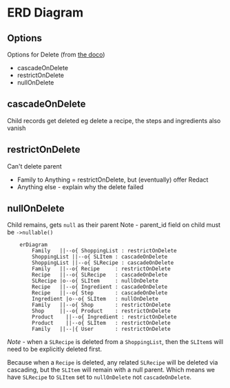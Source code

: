 # ERD Diagram


## Options
Options for Delete (from [the doco](https://laravel.com/docs/9.x/migrations#foreign-key-constraints))
- cascadeOnDelete
- restrictOnDelete
- nullOnDelete

## cascadeOnDelete
Child records get deleted
eg delete a recipe, the steps and ingredients also vanish

## restrictOnDelete
Can't delete parent
- Family to Anything = restrictOnDelete, but (eventually) offer Redact
- Anything else - explain why the delete failed

## nullOnDelete
Child remains, gets `null` as their parent
Note - parent_id field on child must be `->nullable()`

````mermaid
    erDiagram
        Family   ||--o{ ShoppingList : restrictOnDelete
        ShoppingList ||--o{ SLItem : cascadeOnDelete
        ShoppingList ||--o{ SLRecipe : cascadeOnDelete
        Family   ||--o{ Recipe     : restrictOnDelete
        Recipe   ||--o{ SLRecipe   : cascadeOnDelete
        SLRecipe |o--o{ SLItem     : nullOnDelete
        Recipe   ||--o{ Ingredient : cascadeOnDelete
        Recipe   ||--o{ Step       : cascadeOnDelete
        Ingredient |o--o{ SLItem   : nullOnDelete 
        Family   ||--o{ Shop       : restrictOnDelete
        Shop     ||--o{ Product    : restrictOnDelete
        Product    ||--o{ Ingredient : restrictOnDelete
        Product    ||--o{ SLItem   : restrictOnDelete
        Family   ||--|{ User       : restrictOnDelete
````

*Note* - when a `SLRecipe` is deleted from a `ShoppingList`, 
then the `SLItem`s will need to be explicitly deleted first.

Because when a `Recipe` is deleted, any related `SLRecipe`
will be deleted via cascading, but the `SLItem` will remain
with a null parent. Which means we have `SLRecipe` to 
`SLItem` set to  `nullOnDelete` not `cascadeOnDelete`.
